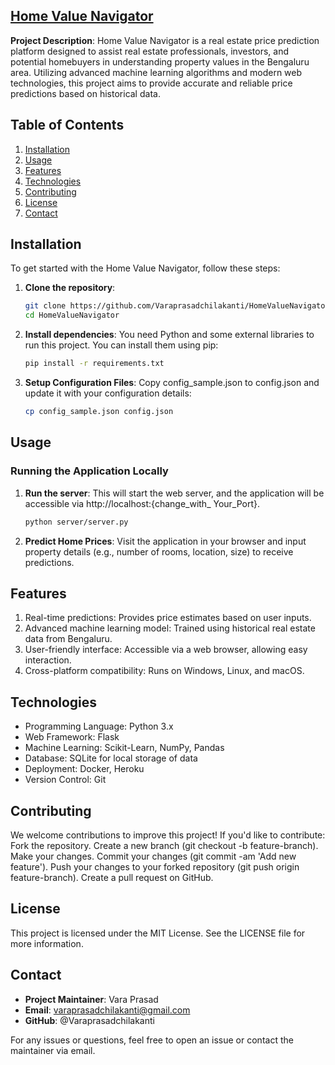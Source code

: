 ## [Home Value Navigator](https://varaprasadchilakanti.github.io/HomeValueNavigator/client/app.html)

**Project Description**:
Home Value Navigator is a real estate price prediction platform designed to assist real estate professionals, investors, and potential homebuyers in understanding property values in the Bengaluru area. Utilizing advanced machine learning algorithms and modern web technologies, this project aims to provide accurate and reliable price predictions based on historical data.

## Table of Contents

1. [Installation](#installation)
2. [Usage](#usage)
3. [Features](#features)
4. [Technologies](#technologies)
5. [Contributing](#contributing)
6. [License](#license)
7. [Contact](#contact)

## Installation

To get started with the Home Value Navigator, follow these steps:

1. **Clone the repository**:
   ```bash
   git clone https://github.com/Varaprasadchilakanti/HomeValueNavigator.git
   cd HomeValueNavigator
2. **Install dependencies**: You need Python and some external libraries to run this project. You can install them using pip:
   ```bash
   pip install -r requirements.txt
3. **Setup Configuration Files**: Copy config_sample.json to config.json and update it with your configuration details:
   ```bash
   cp config_sample.json config.json

## Usage
### Running the Application Locally
1. **Run the server**: This will start the web server, and the application will be accessible via http://localhost:{change_with_ Your_Port}.
     ```bash
     python server/server.py
2. **Predict Home Prices**: Visit the application in your browser and input property details (e.g., number of rooms, location, size) to receive predictions.
  
## Features
   1. Real-time predictions: Provides price estimates based on user inputs.
   2. Advanced machine learning model: Trained using historical real estate data from Bengaluru.
   3. User-friendly interface: Accessible via a web browser, allowing easy interaction.
   4. Cross-platform compatibility: Runs on Windows, Linux, and macOS.
## Technologies
  * Programming Language: Python 3.x
  * Web Framework: Flask
  * Machine Learning: Scikit-Learn, NumPy, Pandas
  * Database: SQLite for local storage of data
  * Deployment: Docker, Heroku
  * Version Control: Git
## Contributing
  We welcome contributions to improve this project! If you'd like to contribute:
    Fork the repository.
    Create a new branch (git checkout -b feature-branch).
    Make your changes.
    Commit your changes (git commit -am 'Add new feature').
    Push your changes to your forked repository (git push origin feature-branch).
    Create a pull request on GitHub.
## License
This project is licensed under the MIT License. See the LICENSE file for more information.

## Contact
  * **Project Maintainer**: Vara Prasad
  * **Email**: varaprasadchilakanti@gmail.com
  * **GitHub**: @Varaprasadchilakanti
  
For any issues or questions, feel free to open an issue or contact the maintainer via email.
